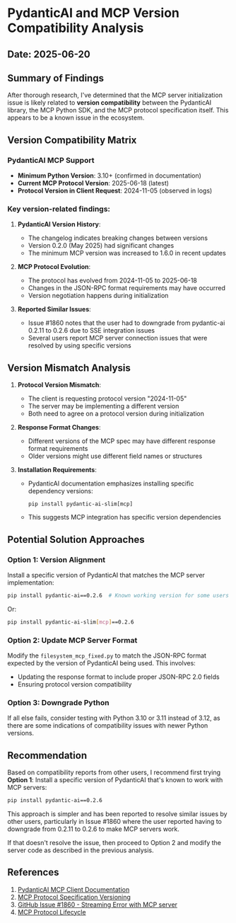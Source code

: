 # PydanticAI and MCP Version Compatibility Analysis

## Date: 2025-06-20

## Summary of Findings

After thorough research, I've determined that the MCP server initialization issue is likely related to **version compatibility** between the PydanticAI library, the MCP Python SDK, and the MCP protocol specification itself. This appears to be a known issue in the ecosystem.

## Version Compatibility Matrix

### PydanticAI MCP Support

- **Minimum Python Version**: 3.10+ (confirmed in documentation)
- **Current MCP Protocol Version**: 2025-06-18 (latest)
- **Protocol Version in Client Request**: 2024-11-05 (observed in logs)

### Key version-related findings:

1. **PydanticAI Version History**:
   - The changelog indicates breaking changes between versions
   - Version 0.2.0 (May 2025) had significant changes
   - The minimum MCP version was increased to 1.6.0 in recent updates

2. **MCP Protocol Evolution**:
   - The protocol has evolved from 2024-11-05 to 2025-06-18
   - Changes in the JSON-RPC format requirements may have occurred
   - Version negotiation happens during initialization

3. **Reported Similar Issues**:
   - Issue #1860 notes that the user had to downgrade from pydantic-ai 0.2.11 to 0.2.6 due to SSE integration issues
   - Several users report MCP server connection issues that were resolved by using specific versions

## Version Mismatch Analysis

1. **Protocol Version Mismatch**:
   - The client is requesting protocol version "2024-11-05" 
   - The server may be implementing a different version
   - Both need to agree on a protocol version during initialization

2. **Response Format Changes**:
   - Different versions of the MCP spec may have different response format requirements
   - Older versions might use different field names or structures

3. **Installation Requirements**:
   - PydanticAI documentation emphasizes installing specific dependency versions:
     ```
     pip install pydantic-ai-slim[mcp]
     ```
   - This suggests MCP integration has specific version dependencies

## Potential Solution Approaches

### Option 1: Version Alignment

Install a specific version of PydanticAI that matches the MCP server implementation:

```bash
pip install pydantic-ai==0.2.6  # Known working version for some users
```

Or:

```bash
pip install pydantic-ai-slim[mcp]==0.2.6
```

### Option 2: Update MCP Server Format

Modify the `filesystem_mcp_fixed.py` to match the JSON-RPC format expected by the version of PydanticAI being used. This involves:

- Updating the response format to include proper JSON-RPC 2.0 fields
- Ensuring protocol version compatibility

### Option 3: Downgrade Python

If all else fails, consider testing with Python 3.10 or 3.11 instead of 3.12, as there are some indications of compatibility issues with newer Python versions.

## Recommendation

Based on compatibility reports from other users, I recommend first trying **Option 1**: Install a specific version of PydanticAI that's known to work with MCP servers:

```bash
pip install pydantic-ai==0.2.6
```

This approach is simpler and has been reported to resolve similar issues by other users, particularly in Issue #1860 where the user reported having to downgrade from 0.2.11 to 0.2.6 to make MCP servers work.

If that doesn't resolve the issue, then proceed to Option 2 and modify the server code as described in the previous analysis.

## References

1. [PydanticAI MCP Client Documentation](https://ai.pydantic.dev/mcp/client/)
2. [MCP Protocol Specification Versioning](https://modelcontextprotocol.io/specification/versioning)
3. [GitHub Issue #1860 - Streaming Error with MCP server](https://github.com/pydantic/pydantic-ai/issues/1860)
4. [MCP Protocol Lifecycle](https://modelcontextprotocol.io/specification/2025-03-26/basic/lifecycle)
